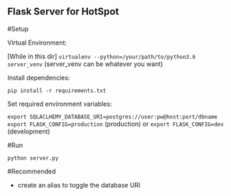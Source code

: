 ## Flask Server for HotSpot

#Setup

Virtual Environment:

[While in this dir]
`virtualenv --python=/your/path/to/python3.6 server_venv` (server_venv can be whatever you want)

Install dependencies:

`pip install -r requirements.txt`

Set required environment variables:

`export SQLACLHEMY_DATABASE_URI=postgres://user:pw@host:port/dbname`
`export FLASK_CONFIG=production` (production)
or `export FLASK_CONFIG=dev` (development)

#Run

`python server.py`

#Recommended

- create an alias to toggle the database URI